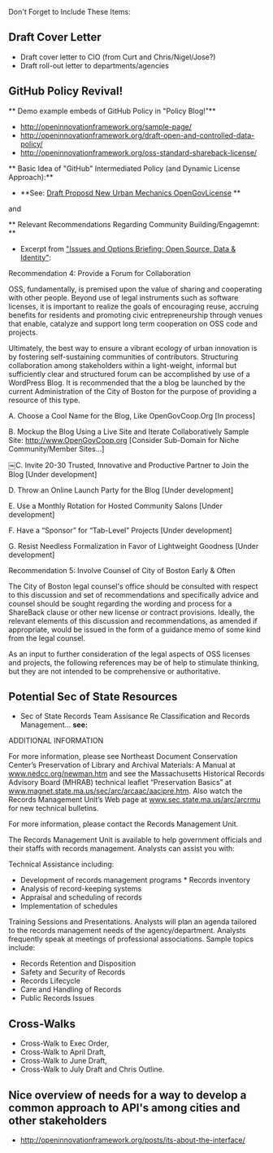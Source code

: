 Don't Forget to Include These Items:

## Draft Cover Letter 
* Draft cover letter to CIO (from Curt and Chris/Nigel/Jose?)
* Draft roll-out letter to departments/agencies 

## GitHub Policy Revival!
** Demo example embeds of GitHub Policy in "Policy Blog!"**
* http://openinnovationframework.org/sample-page/ 
* http://openinnovationframework.org/draft-open-and-controlled-data-policy/
* http://openinnovationframework.org/oss-standard-shareback-license/

** Basic Idea of "GitHub" Intermediated Policy (and Dynamic License Approach):**

*  **See: [Draft Proposd New	Urban	Mechanics	OpenGovLicense](https://github.com/CityOfBoston/OpenInnovationPolicy/blob/master/ReferenceMaterials/Oct-2013-BackgroundMemoDraft-CIVICS.com-NewUrbanMechanics-OpenGovLicense-0.3.pdf?raw=true) **

and 

** Relevant Recommendations Regarding Community Building/Engagemnt: **

* Excerpt from  ["Issues	and	Options	Briefing: Open	Source,	Data	&	Identity"](https://github.com/CityOfBoston/OpenInnovationPolicy/blob/master/ReferenceMaterials/Oct-2013-CIVICS.com-OSS-Briefing-V.0.3.pdf?raw=true): 

Recommendation 4: Provide a Forum for Collaboration

OSS, fundamentally, is premised upon the value of sharing and cooperating with other people. Beyond use of legal instruments such as software licenses, it is important to realize the goals of encouraging reuse, accruing benefits for residents and promoting civic entrepreneurship through venues that enable, catalyze and support long term cooperation on OSS code and projects.

Ultimately, the best way to ensure a vibrant ecology of urban innovation is by fostering self-sustaining communities of contributors. Structuring collaboration among stakeholders within a light-weight, informal but sufficiently clear and structured forum can be accomplished by use of a WordPress Blog. It is recommended that the a blog be launched by the current Administration of the City of Boston for the purpose of providing a resource of this type.

A. Choose a Cool Name for the Blog, Like OpenGovCoop.Org
[In process]

B. Mockup the Blog Using a Live Site and Iterate Collaboratively
Sample Site: http://www.OpenGovCoop.org
[Consider Sub-Domain for Niche Community/Member Sites...]

￼C. Invite 20-30 Trusted, Innovative and Productive Partner to Join the Blog
[Under development]

D. Throw an Online Launch Party for the Blog
[Under development]

E. Use a Monthly Rotation for Hosted Community Salons
[Under development]

F. Have a “Sponsor” for “Tab-Level” Projects
[Under development]

G. Resist Needless Formalization in Favor of Lightweight Goodness
[Under development]

Recommendation 5: Involve Counsel of City of Boston Early & Often

The City of Boston legal counsel's office should be consulted with respect to this discussion and set of recommendations and specifically advice and counsel should be sought regarding the wording and process for a ShareBack clause or other new license or contract provisions. Ideally, the relevant elements of this discussion and recommendations, as amended if appropriate, would be issued in the form of a guidance memo of some kind from the legal counsel.

As an input to further consideration of the legal aspects of OSS licenses and projects, the following references may be of help to stimulate thinking, but they are not intended to be comprehensive or authoritative.


## Potential Sec of State Resources

* Sec of State Records Team Assisance Re Classification and Records Management... 
**see:**

ADDITIONAL INFORMATION

For more information, please see Northeast Document Conservation Center’s Preservation of Library and Archival Materials: A Manual at www.nedcc.org/newman.htm and see the Massachusetts Historical Records Advisory Board (MHRAB) technical leaflet “Preservation Basics” at www.magnet.state.ma.us/sec/arc/arcaac/aacipre.htm. Also watch the Records Management Unit’s Web page at www.sec.state.ma.us/arc/arcrmu for new technical bulletins.

For more information, please contact the Records Management Unit.

The Records Management Unit is available to help government officials and their staffs with records management. Analysts can assist you with:

Technical Assistance including:
* Development of records management programs * Records inventory
* Analysis of record-keeping systems
* Appraisal and scheduling of records
* Implementation of schedules

Training Sessions and Presentations. Analysts will plan an agenda tailored to the records management needs of the agency/department. Analysts frequently speak at meetings of professional associations. Sample topics include:

* Records Retention and Disposition
* Safety and Security of Records
* Records Lifecycle
* Care and Handling of Records
* Public Records Issues

## Cross-Walks 
* Cross-Walk to Exec Order, 
* Cross-Walk to April Draft, 
* Cross-Walk to June Draft, 
* Cross-Walk to July Draft and Chris Outline.

## Nice overview of needs for a way to develop a common approach to API's among cities and other stakeholders
* http://openinnovationframework.org/posts/its-about-the-interface/
